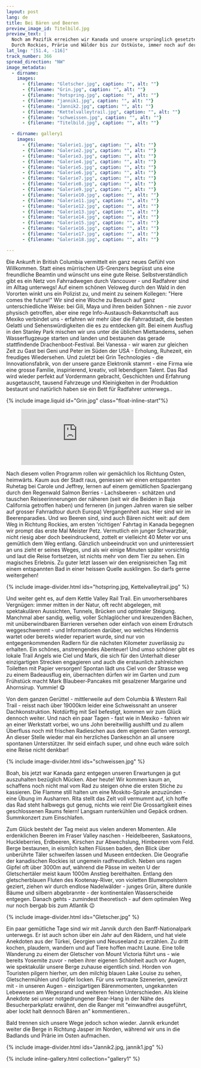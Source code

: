 ```yaml
---
layout: post
lang: de
title: Bei Bären und Beeren
preview_image_id: Titelbild.jpg
preview_text: |
  Noch am Pazifik erreichen wir Kanada und unsere ursprünglich gesetzte Zieldestination Vancouver. Hier stehen von langer Hand geplante und eher spontane Besuche an - und hier entscheidet sich auch, wie unsere Reise weitergeht: wieder heimwärts!
  Durch Rockies, Prärie und Wälder bis zur Ostküste, immer noch auf der Suche nach einer Schiffspassage über den Atlantik..
lat_lng: "[51.4, -116]" 
track_number: 366
spread_direction: "NW"
image_metadata:
  - dirname:
    images:
      - {filename: "Gletscher.jpg", caption: "", alt: ""}
      - {filename: "Grin.jpg", caption: "", alt: ""}
      - {filename: "hotspring.jpg", caption: "", alt: ""}
      - {filename: "jannik1.jpg", caption: "", alt: ""}
      - {filename: "Jannik2.jpg", caption: "", alt: ""}
      - {filename: "Kettelvalleytrail.jpg", caption: "", alt: ""}
      - {filename: "schweissen.jpg", caption: "", alt: ""}
      - {filename: "Titelbild.jpg", caption: "", alt: ""}

  - dirname: gallery1
    images:
      - {filename: "Galerie1.jpg", caption: "", alt: ""}
      - {filename: "Galerie2.jpg", caption: "", alt: ""}
      - {filename: "Galerie3.jpg", caption: "", alt: ""}
      - {filename: "Galerie4.jpg", caption: "", alt: ""}
      - {filename: "Galerie5.jpg", caption: "", alt: ""}
      - {filename: "Galerie6.jpg", caption: "", alt: ""}
      - {filename: "Galerie7.jpg", caption: "", alt: ""}
      - {filename: "Galerie8.jpg", caption: "", alt: ""}
      - {filename: "Galerie9.jpg", caption: "", alt: ""}
      - {filename: "Galerie10.jpg", caption: "", alt: ""}
      - {filename: "Galerie11.jpg", caption: "", alt: ""}
      - {filename: "Galerie12.jpg", caption: "", alt: ""}
      - {filename: "Galerie13.jpg", caption: "", alt: ""}
      - {filename: "Galerie14.jpg", caption: "", alt: ""}
      - {filename: "Galerie15.jpg", caption: "", alt: ""}
      - {filename: "Galerie16.jpg", caption: "", alt: ""}
      - {filename: "Galerie17.jpg", caption: "", alt: ""}
      - {filename: "Galerie18.jpg", caption: "", alt: ""}

---
```


Ðie Ankunft in British Columbia vermittelt ein ganz neues Gefühl von Willkommen. Statt eines mürrischen US-Grenzers begrüsst uns eine freundliche Beamtin und wünscht uns eine gute Reise. Selbstverständlich gibt es ein Netz von Fahrradwegen durch Vancouver - und Radfahrer sind im Alltag unterwegs! Auf einem schönen Veloweg durch den Wald in den Vororten winkt uns ein Polizist zu, und meint zu seinem Kollegen: "Here comes the future!" Wir sind eine Woche zu Besuch auf ganz unterschiedliche Weise: bei Gili, Maya und ihren beiden Söhnen - nie zuvor physisch getroffen, aber eine rege Info-Austausch-Bekanntschaft aus Mexiko verbindet uns - erfahren wir mehr über die Fahrradstadt, die besten Gelatti und Sehenswürdigkeiten die es zu entdecken gilt. Bei einem Ausflug in den Stanley Park mischen wir uns unter die üblichen Miettandems, sehen Wasserflugzeuge starten und landen und bestaunen das gerade stattfindende Drachenboot-Festival. Bei Vanessa - wir waren zur gleichen Zeit zu Gast bei Geni und Peter im Süden der USA - Erholung, Ruhezeit, ein freudiges Wiedersehen. Und zuletzt bei Grin Technologies - die Innovationsfabrik, von der unsere ganze Elektronik stammt - eine Firma wie eine grosse Familie, inspirierend, kreativ, voll lebendigem Talent. Das Rad wird wieder perfekt auf Vordermann gebracht, Geschichten und Erfahrung ausgetauscht, tausend Fahrzeuge und Kleinigkeiten in der Produktion bestaunt und natürlich haben sie ein Bett für Radfahrer unterwegs..

<div class="flow-root">
  {% include image.liquid id="Grin.jpg" class="float-inline-start"%}

  <figure class="float-inline-end">
    <iframe class="youtube-halfwidth" src="https://www.youtube-nocookie.com/embed/V8DyUE-ctA0?si=hEctKVM7CnLwBaaI" title="Grin Customer profile, Tandem Solar Bike Expedition" frameborder="0" allow="web-share" allowfullscreen ></iframe>
  </figure>
</div>

Nach diesem vollen Programm rollen wir gemächlich los Richtung Osten, heimwärts. Kaum aus der Stadt raus, geniessen wir einen entspannten Ruhetag bei Carole und Jeffrey, lernen auf einem gemütlichen Spaziergang durch den Regenwald Salmon Berries - Lachsbeeren - schätzen und tauschen Reiseerinnerungen der näheren (seit wir die Beiden in Baja California getroffen haben) und ferneren (in jungen Jahren waren sie selber auf grosser Fahrradtour durch Europa) Vergangenheit aus.
Hier sind wir im Beerenparadies. Und wo Beeren sind, sind auch Bären nicht weit: auf dem Weg in Richtung Rockies, am ersten 'richtigen' Fahrtag in Kanada begegnen wir prompt das erste Mal Meister Petz. Vermutlich ein junger Schwarzbär, nicht riesig aber doch beeindruckend, zottelt er vielleicht 40 Meter vor uns gemütlich dem Weg entlang. Gänzlich unbeeindruckt von und uninteressiert an uns zieht er seines Weges, und als wir einige Minuten später vorsichtig und laut die Reise fortsetzen, ist nichts mehr von dem Tier zu sehen. Ein magisches Erlebnis. Zu guter letzt lassen wir den ereignisreichen Tag mit einem entspannten Bad in einer heissen Quelle ausklingen. So darfs gerne weitergehen!

{% include image-divider.html ids="hotspring.jpg, Kettelvalleytrail.jpg" %}

Und weiter geht es, auf dem Kettle Valley Rail Trail. Ein unvorhersehbares Vergnügen: immer mitten in der Natur, oft recht abgelegen, mit spektakulären Aussichten, Tunnels, Brücken und optimaler Steigung. Manchmal aber sandig, wellig, voller Schlaglöcher und kreuzenden Bächen, mit unüberwindbaren Barrieren versehen oder einfach von einem Erdrutsch weggeschwemmt - und Informationen darüber, wo welches Hindernis wartet oder bereits wieder repariert wurde, sind nur von entgegenkommenden Radlern für die nächsten Kilometer zuverlässig zu erhalten. Ein schönes, anstrengendes Abenteuer! Und umso schöner gibt es lokale Trail Angels wie Ciel und Mark, die sich für den Unterhalt dieser einzigartigen Strecken engagieren und auch die erstaunlich zahlreichen Toiletten mit Papier versorgen! Spontan lädt uns Ciel von der Strasse weg zu einem Badeausflug ein, übernachten dürfen wir im Garten und zum Frühstück macht Mark Blaubeer-Pancakes mit gesalzener Margarine und Ahornsirup. Yummie! 😋 

Von dem ganzen Gerüttel - mittlerweile auf dem Columbia & Western Rail Trail - reisst nach über 19000km leider eine Schweissnaht an unserer Dachkonstruktion. Notdürftig mit Seil befestigt, kommen wir zum Glück dennoch weiter. Und nach ein paar Tagen - fast wie in Mexiko - fahren wir an einer Werkstatt vorbei, wo uns John bereitwillig aushilft und zu allem Überfluss noch mit frischen Radieschen aus dem eigenen Garten versorgt. An dieser Stelle wieder mal ein herzliches Dankeschön an all unsere spontanen Unterstützer. Ihr seid einfach super, und ohne euch wäre solch eine Reise nicht denkbar!

{% include image-divider.html ids="schweissen.jpg" %}

Boah, bis jetzt war Kanada ganz entgegen unseren Erwartungen ja gut auszuhalten bezüglich Mücken. Aber heute! Wir kommen kaum an, schaffens noch nicht mal vom Rad zu steigen ohne die ersten Stiche zu kassieren. Die Flamme still halten um eine Moskito-Spirale anzuzünden - eine Übung im Ausharren. Rita stellt das Zelt voll vermummt auf, ich hoffe das Rad steht halbwegs gut genug, nichts wie rein! Die Grossartgikeit eines geschlossenen Raums feiern! Langsam runterkühlen und Gepäck ordnen. Summkonzert zum Einschlafen.

Zum Glück besteht der Tag meist aus vielen anderen Momenten. Alle erdenklichen Beeren im Fraser Valley naschen - Heidelbeeren, Saskatoons, Huckleberries, Erdbeeren, Kirschen zur Abwechslung, Himbeeren vom Feld. Berge bestaunen, in eismilch kalten Flüssen baden, den Blick über unberührte Täler schweifen lassen und Museen entdecken. Die Geografie der kanadischen Rockies ist ungemein radfreundlich. Neben uns ragen Gipfel oft über 3000m auf, während die Pässe im weiten U der Gletschertäler meist kaum 1000m Anstieg bereithalten. Entlang den gletscherblauen Fluten des Kootenay-River, von violetten Blumenpolstern geziert, ziehen wir durch endlose Nadelwälder - junges Grün, ältere dunkle Bäume und silbern abgebrannte - der kontinentalen Wasserscheide entgegen. Danach gehts - zumindest theoretisch - auf dem optimalen Weg nur noch bergab bis zum Atlantik 😉

{% include image-divider.html ids="Gletscher.jpg" %}

Ein paar gemütliche Tage sind wir mit Jannik durch den Banff-Nationalpark unterwegs. Er ist auch schon über ein Jahr auf den Rädern, und hat viele Anekdoten aus der Türkei, Georgien und Neuseeland zu erzählen. Zu dritt kochen, plaudern, wandern und auf Tiere hoffen macht Laune. Eine tolle Wanderung zu einem der Gletscher von Mount Victoria führt uns - wie bereits Yosemite zuvor - neben ihrer eigenen Schönheit auch vor Augen, wie spektakulär unsere Berge zuhause eigentlich sind. Horden von Touristen pilgern hierher, um den milchig blauen Lake Louise zu sehen, Gletschermühlen und Gipfel locken. Für uns vertraute Szenerien, gewürzt mit - in unseren Augen - einzigartigen Bärenmomenten, ungekannten Lebewesen am Wegesrand und weiteren feinen Unterschieden. Als kleine Anekdote sei unser notgedrungener Bear-Hang in der Nähe des Besucherparkplatz erwähnt, den die Ranger mit "einwandfrei ausgeführt, aber lockt halt dennoch Bären an" kommentieren..

Bald trennen sich unsere Wege jedoch schon wieder. Jannik erkundet weiter die Berge in Richtung Jasper im Norden, während wir uns in die Badlands und Prärie im Osten aufmachen.

{% include image-divider.html ids="Jannik2.jpg, jannik1.jpg" %}

{% include inline-gallery.html collection="gallery1" %}
